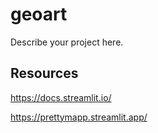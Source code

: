 # geoart

Describe your project here.


## Resources

https://docs.streamlit.io/

https://prettymapp.streamlit.app/